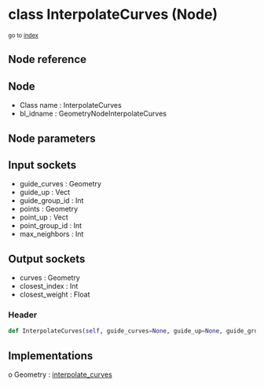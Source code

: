 # class InterpolateCurves (Node)

<sub>go to [index](/docs/index.md)</sub>

## Node reference

Node
----
 - Class name : InterpolateCurves
 - bl_idname : GeometryNodeInterpolateCurves

Node parameters
---------------

Input sockets
-------------
 - guide_curves : Geometry
 - guide_up : Vect
 - guide_group_id : Int
 - points : Geometry
 - point_up : Vect
 - point_group_id : Int
 - max_neighbors : Int

Output sockets
--------------
 - curves : Geometry
 - closest_index : Int
 - closest_weight : Float

### Header

``` python
def InterpolateCurves(self, guide_curves=None, guide_up=None, guide_group_id=None, points=None, point_up=None, point_group_id=None, max_neighbors=None, node_label=None, node_color=None):
```

## Implementations

o Geometry : [interpolate_curves](#interpolate_curves) 

